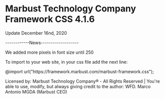 # Marbust Technology Company Framework CSS 4.1.6
Update December 16nd, 2020
<p>------------News-------------------</p>
<p>We added more pixels in font size until 250<p>
<p>To import to your web site, in your css file add the next line:</p>
<p>@import url("https://framework.marbust.com/marbust-framework.css");</p>
<p>Licensed by: Marbust Technology Company® - All Rights Reserved | You're able to use, modify, but always giving credit to the author: WFD. Marco Antonio MGDA (Marbust CEO)</p>
